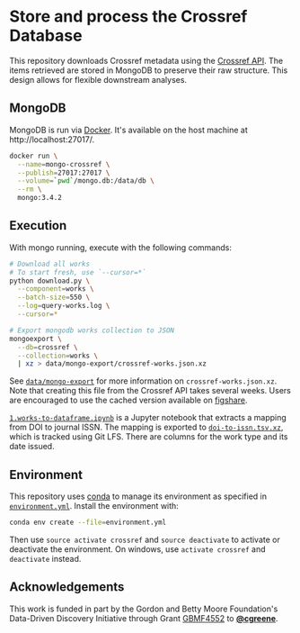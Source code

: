 # Store and process the Crossref Database

This repository downloads Crossref metadata using the [Crossref API](https://github.com/CrossRef/rest-api-doc/blob/master/rest_api.md).
The items retrieved are stored in MongoDB to preserve their raw structure.
This design allows for flexible downstream analyses.

## MongoDB

MongoDB is run via [Docker](https://hub.docker.com/_/mongo/).
It's available on the host machine at http://localhost:27017/.

```sh
docker run \
  --name=mongo-crossref \
  --publish=27017:27017 \
  --volume=`pwd`/mongo.db:/data/db \
  --rm \
  mongo:3.4.2
```

## Execution

With mongo running, execute with the following commands:

```sh
# Download all works
# To start fresh, use `--cursor=*`
python download.py \
  --component=works \
  --batch-size=550 \
  --log=query-works.log \
  --cursor=*

# Export mongodb works collection to JSON
mongoexport \
  --db=crossref \
  --collection=works \
  | xz > data/mongo-export/crossref-works.json.xz
```

See [`data/mongo-export`](data/mongo-export) for more information on `crossref-works.json.xz`.
Note that creating this file from the Crossref API takes several weeks.
Users are encouraged to use the cached version available on [figshare](https://doi.org/10.6084/m9.figshare.4816720).

[`1.works-to-dataframe.ipynb`](1.works-to-dataframe.ipynb) is a Jupyter notebook that extracts a mapping from DOI to journal ISSN.
The mapping is exported to [`doi-to-issn.tsv.xz`](data/doi-to-issn.tsv.xz), which is tracked using Git LFS.
There are columns for the work type and its date issued.

## Environment

This repository uses [conda](http://conda.pydata.org/docs/) to manage its environment as specified in [`environment.yml`](environment.yml).
Install the environment with:

```sh
conda env create --file=environment.yml
```

Then use `source activate crossref` and `source deactivate` to activate or deactivate the environment. On windows, use `activate crossref` and `deactivate` instead.

## Acknowledgements

This work is funded in part by the Gordon and Betty Moore Foundation's Data-Driven Discovery Initiative through Grant [GBMF4552](https://www.moore.org/grant-detail?grantId=GBMF4552) to [**@cgreene**](https://github.com/cgreene "Casey Greene on GitHub").
